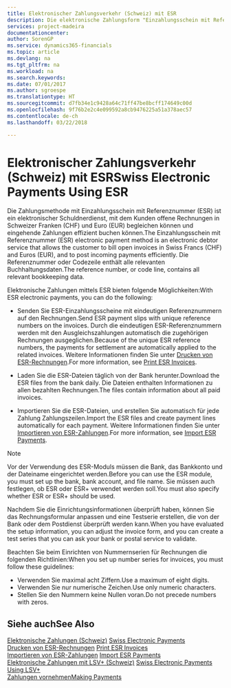 ```yaml
---
title: Elektronischer Zahlungsverkehr (Schweiz) mit ESR
description: Die elektronische Zahlungsform "Einzahlungsschein mit Referenznummer" (ESR) ist ein elektronischer Debitorendienst, mit dem der Debitor offene Rechnungen in Schweizer Franken (CHF) und Euro (EUR) fakturieren und eingehende Zahlungen effizient buchen kann.
services: project-madeira
documentationcenter: 
author: SorenGP
ms.service: dynamics365-financials
ms.topic: article
ms.devlang: na
ms.tgt_pltfrm: na
ms.workload: na
ms.search.keywords: 
ms.date: 07/01/2017
ms.author: sgroespe
ms.translationtype: HT
ms.sourcegitcommit: d7fb34e1c9428a64c71ff47be8bcff174649c00d
ms.openlocfilehash: 9f76b2e2c4e099592a8cb9476225a51a378aec57
ms.contentlocale: de-ch
ms.lasthandoff: 03/22/2018

---
```

# <a name="swiss-electronic-payments-using-esr"></a><span data-ttu-id="69474-103">Elektronischer Zahlungsverkehr (Schweiz) mit ESR</span><span class="sxs-lookup"><span data-stu-id="69474-103">Swiss Electronic Payments Using ESR</span></span>
<span data-ttu-id="69474-104">Die Zahlungsmethode mit Einzahlungsschein mit Referenznummer (ESR) ist ein elektronischer Schuldnerdienst, mit dem Kunden offene Rechnungen in Schweizer Franken (CHF) und Euro (EUR) begleichen können und eingehende Zahlungen effizient buchen können.</span><span class="sxs-lookup"><span data-stu-id="69474-104">The Einzahlungsschein mit Referenznummer (ESR) electronic payment method is an electronic debtor service that allows the customer to bill open invoices in Swiss Francs (CHF) and Euros (EUR), and to post incoming payments efficiently.</span></span> <span data-ttu-id="69474-105">Die Referenznummer oder Codezeile enthält alle relevanten Buchhaltungsdaten.</span><span class="sxs-lookup"><span data-stu-id="69474-105">The reference number, or code line, contains all relevant bookkeeping data.</span></span>  

<span data-ttu-id="69474-106">Elektronische Zahlungen mittels ESR bieten folgende Möglichkeiten:</span><span class="sxs-lookup"><span data-stu-id="69474-106">With ESR electronic payments, you can do the following:</span></span>  

- <span data-ttu-id="69474-107">Senden Sie ESR-Einzahlungsscheine mit eindeutigen Referenznummern auf den Rechnungen.</span><span class="sxs-lookup"><span data-stu-id="69474-107">Send ESR payment slips with unique reference numbers on the invoices.</span></span> <span data-ttu-id="69474-108">Durch die eindeutigen ESR-Referenznummern werden mit den Ausgleichszahlungen automatisch die zugehörigen Rechnungen ausgeglichen.</span><span class="sxs-lookup"><span data-stu-id="69474-108">Because of the unique ESR reference numbers, the payments for settlement are automatically applied to the related invoices.</span></span> <span data-ttu-id="69474-109">Weitere Informationen finden Sie unter [Drucken von ESR-Rechnungen](how-to-print-esr-invoices.md).</span><span class="sxs-lookup"><span data-stu-id="69474-109">For more information, see [Print ESR Invoices](how-to-print-esr-invoices.md).</span></span>  

- <span data-ttu-id="69474-110">Laden Sie die ESR-Dateien täglich von der Bank herunter.</span><span class="sxs-lookup"><span data-stu-id="69474-110">Download the ESR files from the bank daily.</span></span> <span data-ttu-id="69474-111">Die Dateien enthalten Informationen zu allen bezahlten Rechnungen.</span><span class="sxs-lookup"><span data-stu-id="69474-111">The files contain information about all paid invoices.</span></span>  

- <span data-ttu-id="69474-112">Importieren Sie die ESR-Dateien, und erstellen Sie automatisch für jede Zahlung Zahlungszeilen.</span><span class="sxs-lookup"><span data-stu-id="69474-112">Import the ESR files and create payment lines automatically for each payment.</span></span> <span data-ttu-id="69474-113">Weitere Informationen finden Sie unter [Importieren von ESR-Zahlungen](how-to-import-esr-payments.md).</span><span class="sxs-lookup"><span data-stu-id="69474-113">For more information, see [Import ESR Payments](how-to-import-esr-payments.md).</span></span>  

> [!NOTE]  
>  <span data-ttu-id="69474-114">Vor der Verwendung des ESR-Moduls müssen die Bank, das Bankkonto und der Dateiname eingerichtet werden.</span><span class="sxs-lookup"><span data-stu-id="69474-114">Before you can use the ESR module, you must set up the bank, bank account, and file name.</span></span> <span data-ttu-id="69474-115">Sie müssen auch festlegen, ob ESR oder ESR+ verwendet werden soll.</span><span class="sxs-lookup"><span data-stu-id="69474-115">You must also specify whether ESR or ESR+ should be used.</span></span>

<span data-ttu-id="69474-116">Nachdem Sie die Einrichtungsinformationen überprüft haben, können Sie das Rechnungsformular anpassen und eine Testserie erstellen, die von der Bank oder dem Postdienst überprüft werden kann.</span><span class="sxs-lookup"><span data-stu-id="69474-116">When you have evaluated the setup information, you can adjust the invoice form, and you can create a test series that you can ask your bank or postal service to validate.</span></span>  

<span data-ttu-id="69474-117">Beachten Sie beim Einrichten von Nummernserien für Rechnungen die folgenden Richtlinien:</span><span class="sxs-lookup"><span data-stu-id="69474-117">When you set up number series for invoices, you must follow these guidelines:</span></span>  

- <span data-ttu-id="69474-118">Verwenden Sie maximal acht Ziffern.</span><span class="sxs-lookup"><span data-stu-id="69474-118">Use a maximum of eight digits.</span></span>  
- <span data-ttu-id="69474-119">Verwenden Sie nur numerische Zeichen.</span><span class="sxs-lookup"><span data-stu-id="69474-119">Use only numeric characters.</span></span>  
- <span data-ttu-id="69474-120">Stellen Sie den Nummern keine Nullen voran.</span><span class="sxs-lookup"><span data-stu-id="69474-120">Do not precede numbers with zeros.</span></span>  

## <a name="see-also"></a><span data-ttu-id="69474-121">Siehe auch</span><span class="sxs-lookup"><span data-stu-id="69474-121">See Also</span></span>  
 <span data-ttu-id="69474-122">[Elektronische Zahlungen (Schweiz)](swiss-electronic-payments.md) </span><span class="sxs-lookup"><span data-stu-id="69474-122">[Swiss Electronic Payments](swiss-electronic-payments.md) </span></span>  
 <span data-ttu-id="69474-123">[Drucken von ESR-Rechnungen](how-to-print-esr-invoices.md) </span><span class="sxs-lookup"><span data-stu-id="69474-123">[Print ESR Invoices](how-to-print-esr-invoices.md) </span></span>  
 <span data-ttu-id="69474-124">[Importieren von ESR-Zahlungen](how-to-import-esr-payments.md) </span><span class="sxs-lookup"><span data-stu-id="69474-124">[Import ESR Payments](how-to-import-esr-payments.md) </span></span>  
 <span data-ttu-id="69474-125">[Elektronische Zahlungen mit LSV+ (Schweiz)](swiss-electronic-payments-using-lsv-.md) </span><span class="sxs-lookup"><span data-stu-id="69474-125">[Swiss Electronic Payments Using LSV+](swiss-electronic-payments-using-lsv-.md) </span></span>  
 [<span data-ttu-id="69474-126">Zahlungen vornehmen</span><span class="sxs-lookup"><span data-stu-id="69474-126">Making Payments</span></span>](../../payables-make-payments.md)

